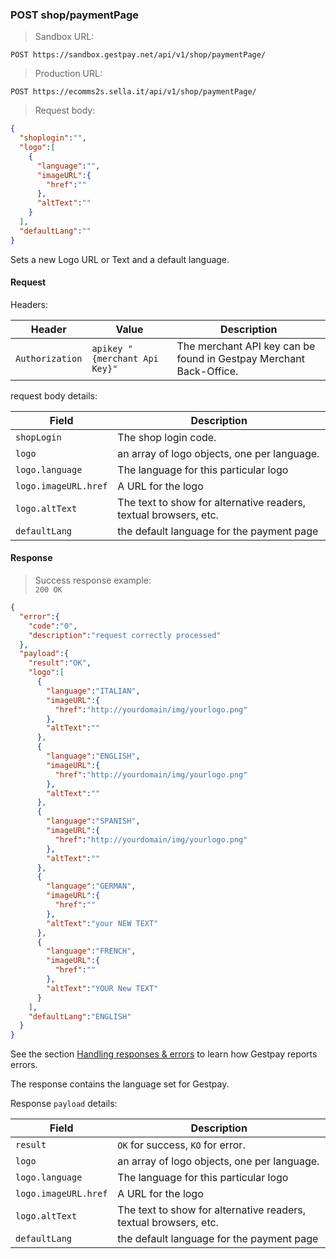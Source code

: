 ### POST shop/paymentPage


> Sandbox URL:

```
POST https://sandbox.gestpay.net/api/v1/shop/paymentPage/
```


> Production URL: 

```
POST https://ecomms2s.sella.it/api/v1/shop/paymentPage/
```


> Request body: 

```json
{
  "shoplogin":"",
  "logo":[
    {
      "language":"",
      "imageURL":{
        "href":""
      },
      "altText":""
    }
  ],
  "defaultLang":""
}
```

 Sets a new Logo URL or Text and a default language. 


#### Request 

Headers: 

| Header          | Value                         | Description                                                        |
| --------------- | ----------------------------- | ------------------------------------------------------------------ |
| `Authorization` | `apikey "{merchant Api Key}"` | The merchant API key can be found in Gestpay Merchant Back-Office. |

request body details: 

| Field          | Description 
| -------------- | -----------
| `shopLogin` | The shop login code. 
| `logo`  | an array of logo objects, one per language. 
| `logo.language` | The language for this particular logo
| `logo.imageURL.href` | A URL for the logo 
| `logo.altText` | The text to show for alternative readers, textual browsers, etc.
| `defaultLang` | the default language for the payment page 

#### Response 

> Success response example:<br>
> `200 OK`

```json
{
  "error":{
    "code":"0",
    "description":"request correctly processed"
  },
  "payload":{
    "result":"OK",
    "logo":[
      {
        "language":"ITALIAN",
        "imageURL":{
          "href":"http://yourdomain/img/yourlogo.png"
        },
        "altText":""
      },
      {
        "language":"ENGLISH",
        "imageURL":{
          "href":"http://yourdomain/img/yourlogo.png"
        },
        "altText":""
      },
      {
        "language":"SPANISH",
        "imageURL":{
          "href":"http://yourdomain/img/yourlogo.png"
        },
        "altText":""
      },
      {
        "language":"GERMAN",
        "imageURL":{
          "href":""
        },
        "altText":"your NEW TEXT"
      },
      {
        "language":"FRENCH",
        "imageURL":{
          "href":""
        },
        "altText":"YOUR New TEXT"
      }
    ],
    "defaultLang":"ENGLISH"
  }
}
```

See the section [Handling responses & errors](#handling-responses-amp-errors) to learn how Gestpay reports errors.

The response contains the language set for Gestpay. 

Response `payload` details:


| Field          | Description 
| -------------- | -----------
| `result` | `OK` for success, `KO` for error.
| `logo`  | an array of logo objects, one per language. 
| `logo.language` | The language for this particular logo
| `logo.imageURL.href` | A URL for the logo 
| `logo.altText` | The text to show for alternative readers, textual browsers, etc.
| `defaultLang` | the default language for the payment page 
